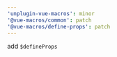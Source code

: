```yaml
---
'unplugin-vue-macros': minor
'@vue-macros/common': patch
'@vue-macros/define-props': patch
---
```


add `$defineProps`
